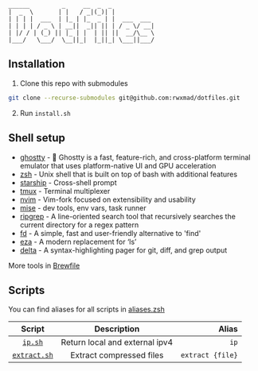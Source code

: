 ```
______         _     __  _  _
|  _  \       | |   / _|(_)| |
| | | |  ___  | |_ | |_  _ | |  ___  ___
| | | | / _ \ | __||  _|| || | / _ \/ __|
| |/ / | (_) || |_ | |  | || ||  __/\__ \
|___/   \___/  \__||_|  |_||_| \___||___/
```

## Installation

1. Clone this repo with submodules

```bash
git clone --recurse-submodules git@github.com:rwxmad/dotfiles.git
```

2. Run `install.sh`

## Shell setup

- [ghostty](https://github.com/ghostty-org/ghostty) - 👻 Ghostty is a fast, feature-rich, and cross-platform terminal emulator that uses platform-native UI and GPU acceleration
- [zsh](https://github.com/ohmyzsh/ohmyzsh/wiki/Installing-ZSH) - Unix shell that is built on top of bash with additional features
- [starship](https://github.com/starship/starship) - Cross-shell prompt
- [tmux](https://github.com/tmux/tmux) - Terminal multiplexer
- [nvim](https://github.com/neovim/neovim) - Vim-fork focused on extensibility and usability
- [mise](https://github.com/jdx/mise) - dev tools, env vars, task runner
- [ripgrep](https://github.com/BurntSushi/ripgrep) - A line-oriented search tool that recursively searches the current directory for a regex pattern
- [fd](https://github.com/sharkdp/fd) - A simple, fast and user-friendly alternative to 'find'
- [eza](https://github.com/eza-community/eza) - A modern replacement for ‘ls’
- [delta](https://github.com/dandavison/delta) - A syntax-highlighting pager for git, diff, and grep output

More tools in [Brewfile](.config/brew/Brewfile)

## Scripts

You can find aliases for all scripts in [aliases.zsh](.config/zsh/aliases.zsh)

|                   Script                   |          Description           |            Alias |
| :----------------------------------------: | :----------------------------: | ---------------: |
|      [`ip.sh`](.config/scripts/ip.sh)      | Return local and external ipv4 |             `ip` |
| [`extract.sh`](.config/scripts/extract.sh) |    Extract compressed files    | `extract {file}` |
